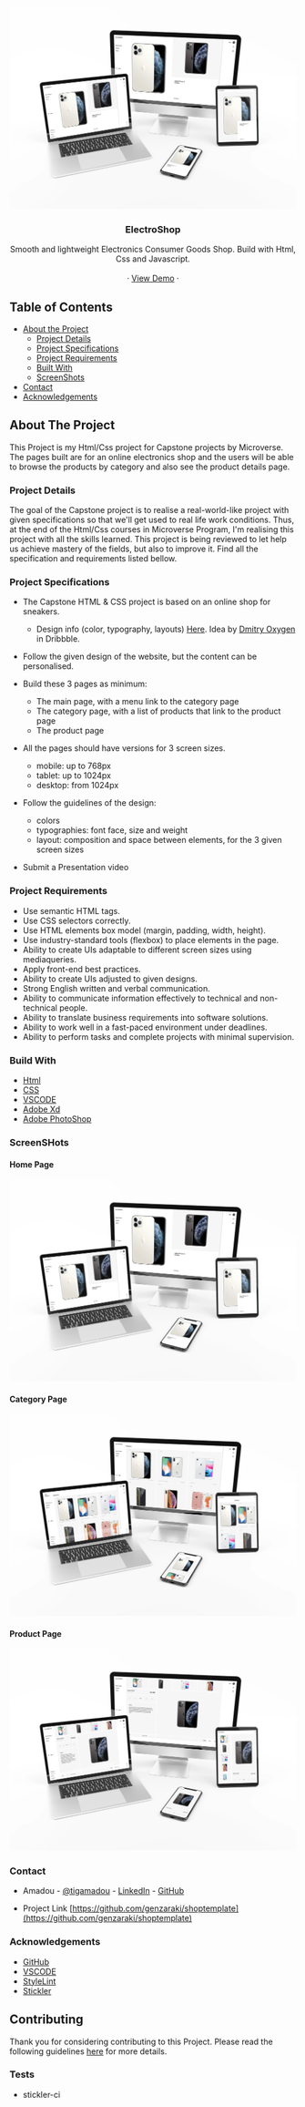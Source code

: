<!-- PROJECT LOGO -->
![Screenshot Image](images/home.webp)
<br />
<p align="center">
   <h3 align="center">ElectroShop</h3>

  <p align="center">
    Smooth and lightweight Electronics Consumer  Goods Shop. Build with Html, Css and Javascript.
    <br />    
    <br />
    ·
     <a href="https://rawcdn.githack.com/genzaraki/shoptemplate/c3a12d5c081d2b240f7ff6834a62bf97efebc885/index.html" target="_blank">View Demo</a>
    ·  
  </p>
</p>
 
<!-- TABLE OF CONTENTS -->
## Table of Contents

* [About the Project](#about-the-project)
  * [Project Details](#project-details)
  * [Project Specifications](#project-specifications)
  * [Project Requirements](#project-requirements)
  * [Built With](#built-with)
  * [ScreenShots](#built-with)
* [Contact](#contact)
* [Acknowledgements](#acknowledgements)



<!-- ABOUT THE PROJECT -->
## About The Project

  This Project is my Html/Css project for Capstone projects by Microverse. The pages built are for an online electronics shop and the users will be able to browse the products by category and also see the product details page. 
  
### Project Details
The goal of the Capstone project is to realise a real-world-like project with given specifications so that we'll get used to real life work conditions. Thus, at the end of the Html/Css courses in Microverse Program, I'm realising this project with all the skills learned. This project is being reviewed to let help us  achieve mastery of the fields, but also to improve it. Find all the specification and requirements listed bellow.

### Project Specifications
* The Capstone  HTML & CSS project is based on an online shop for sneakers.
  *  Design info (color, typography, layouts)   <a href="https://www.behance.net/gallery/80392909/AXEL-ARIGATO-Website">Here</a>. Idea by <a href="https://dribbble.com/oxygen_dima"> Dmitry Oxygen</a> in Dribbble. 
* Follow the given design of the website, but the content  can be personalised.

* Build these 3 pages as minimum: 
  * The main page, with a menu link to the category page
  * The category page, with a list of products that link to the product page
  * The product page
* All the pages should have versions for 3 screen sizes.
  * mobile: up to 768px
  * tablet: up to 1024px
  * desktop: from 1024px
* Follow the guidelines of the design:
  * colors
  * typographies: font face, size and weight
  * layout: composition and space between elements, for the 3 given screen sizes
* Submit a Presentation video

### Project Requirements
- Use semantic HTML tags.
- Use CSS selectors correctly.
- Use HTML elements box model (margin, padding, width, height).
- Use industry-standard tools (flexbox) to place elements in the page.
- Ability to create UIs adaptable to different screen sizes using mediaqueries.
- Apply front-end best practices.
- Ability to create UIs adjusted to given designs.
- Strong English written and verbal communication.
- Ability to communicate information effectively to technical and non-technical people.
- Ability to translate business requirements into software solutions.
- Ability to work well in a fast-paced environment under deadlines.
- Ability to perform tasks and complete projects with minimal supervision.

### Build With

* [Html]()
* [CSS]()
* [VSCODE]()
* [Adobe Xd]()
* [Adobe PhotoShop]()

### ScreenSHots
#### Home Page
![Screenshot Image](images/home.webp)
<br/>

#### Category Page
![Screenshot Image](images/category.webp)
<br/>

#### Product Page
![Screenshot Image](images/product.webp)
<br/>

### Contact
* Amadou - [@tigamadou](https://twitter.com/tigamadou) - [LinkedIn](https://www.linkedin.com/in/amadou-ibrahim-75769167) - [GitHub](https://github.com/genzaraki)

* Project Link [https://github.com/genzaraki/shoptemplate](https://github.com/genzaraki/shoptemplate)

### Acknowledgements

* [GitHub](https://github.com)
* [VSCODE]()
* [StyleLint]()
* [Stickler]()

## Contributing

Thank you for considering contributing to this Project. Please read the following guidelines <a href="https://github.com/MarcDiethelm/contributing/blob/master/README.md">here</a> for more details. 

### Tests
* stickler-ci 
